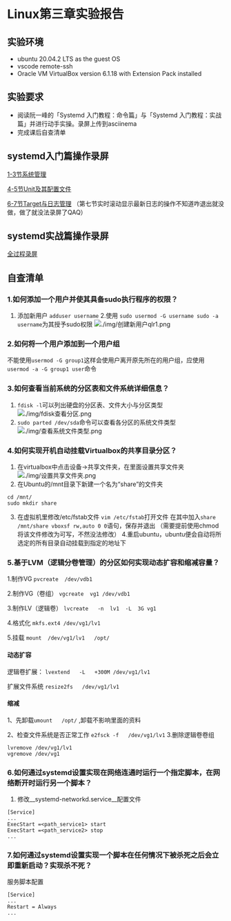 # Linux第三章实验报告

## 实验环境
- ubuntu 20.04.2 LTS as the guest OS
- vscode remote-ssh
- Oracle VM VirtualBox version 6.1.18 with Extension Pack installed

## 实验要求
- 阅读阮一峰的「Systemd 入门教程：命令篇」与「Systemd 入门教程：实战篇」并进行动手实操。录屏上传到asciinema
- 完成课后自查清单

## systemd入门篇操作录屏

[1-3节系统管理](https://asciinema.org/a/406513)

[4-5节Unit及其配置文件](https://asciinema.org/a/406516)

[6-7节Target与日志管理](https://asciinema.org/a/406518)
（第七节实时滚动显示最新日志的操作不知道咋退出就没做，做了就没法录屏了QAQ）

## systemd实战篇操作录屏

[全过程录屏](https://asciinema.org/a/406521)

## 自查清单

### 1.如何添加一个用户并使其具备sudo执行程序的权限？
1. 添加新用户 `adduser username`
2.使用 `sudo usermod -G username sudo -a username`为其授予sudo权限
![./img/创建新用户qlr1.png](创建新用户)
### 2.如何将一个用户添加到一个用户组
不能使用`usermod -G group1`这样会使用户离开原先所在的用户组，应使用`usermod -a -G group1 user`命令

### 3.如何查看当前系统的分区表和文件系统详细信息？
1. `fdisk -l`可以列出硬盘的分区表、文件大小与分区类型
![./img/fdisk查看分区.png](fdisk查看分区)
2. `sudo parted /dev/sda`命令可以查看各分区的系统文件类型
![./img/查看系统文件类型.png](查看系统文件类型)

### 4.如何实现开机自动挂载Virtualbox的共享目录分区？
1. 在virtualbox中点击设备->共享文件夹，在里面设置共享文件夹
![./img/设置共享文件夹.png](设置共享文件夹)
2. 在Ubuntu的/mnt目录下新建一个名为“share”的文件夹
```
cd /mnt/
sudo mkdir share
```
3. 在虚拟机里修改/etc/fstab文件
`vim /etc/fstab`打开文件
在其中加入`share /mnt/share vboxsf rw,auto 0 0`语句，保存并退出
（需要提前使用chmod将该文件修改为可写，不然没法修改）
4.重启ubuntu，ubuntu便会自动将所选定的所有目录自动挂载到指定的地址下

### 5.基于LVM（逻辑分卷管理）的分区如何实现动态扩容和缩减容量？
1.制作VG
`pvcreate  /dev/vdb1`

2.制作VG（卷组）
`vgcreate  vg1 /dev/vdb1`

3.制作LV（逻辑卷）
`lvcreate   -n  lv1  -L  3G vg1`

4.格式化
`mkfs.ext4 /dev/vg1/lv1`

5.挂载
`mount  /dev/vg1/lv1   /opt/`

#### 动态扩容
逻辑卷扩展：
`lvextend   -L   +300M /dev/vg1/lv1`

扩展文件系统
`resize2fs   /dev/vg1/lv1` 
#### 缩减
1、先卸载`umount   /opt/` ,卸载不影响里面的资料

2、检查文件系统是否正常工作
`e2fsck -f   /dev/vg1/lv1` 
3.删除逻辑卷卷组
```
lvremove /dev/vg1/lv1
vgremove /dev/vg1
```
### 6.如何通过systemd设置实现在网络连通时运行一个指定脚本，在网络断开时运行另一个脚本？
1. 修改__systemd-networkd.service__配置文件
```
[Service]
...
ExecStart =<path_service1> start
ExecStart =<path_service2> stop
...
```
### 7.如何通过systemd设置实现一个脚本在任何情况下被杀死之后会立即重新启动？实现杀不死？
服务脚本配置
```
[Service]
...
Restart = Always
...
```